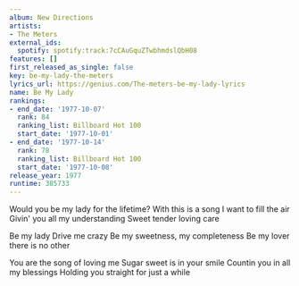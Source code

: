 ```yaml
---
album: New Directions
artists:
- The Meters
external_ids:
  spotify: spotify:track:7cCAuGquZTwbhmdslQbH08
features: []
first_released_as_single: false
key: be-my-lady-the-meters
lyrics_url: https://genius.com/The-meters-be-my-lady-lyrics
name: Be My Lady
rankings:
- end_date: '1977-10-07'
  rank: 84
  ranking_list: Billboard Hot 100
  start_date: '1977-10-01'
- end_date: '1977-10-14'
  rank: 78
  ranking_list: Billboard Hot 100
  start_date: '1977-10-08'
release_year: 1977
runtime: 385733
---
```

Would you be my lady for the lifetime?
With this is a song I want to fill the air
Givin' you all my understanding
Sweet tender loving care

Be my lady
Drive me crazy
Be my sweetness, my completeness
Be my lover there is no other

You are the song of loving me
Sugar sweet is in your smile
Countin you in all my blessings
Holding you straight for just a while
